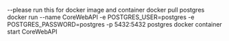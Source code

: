--please run this for docker image and container
docker pull postgres
docker run --name CoreWebAPI -e POSTGRES_USER=postgres -e POSTGRES_PASSWORD=postgres -p 5432:5432 postgres
docker container start CoreWebAPI
